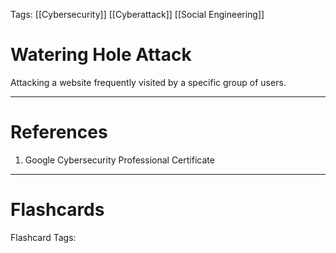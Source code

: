 Tags: [[Cybersecurity]] [[Cyberattack]] [[Social Engineering]]
# Watering Hole Attack

Attacking a website frequently visited by a specific group of users.

---
# References

1. Google Cybersecurity Professional Certificate

---
# Flashcards

Flashcard Tags: 